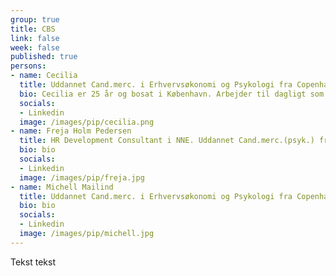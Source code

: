 ```yaml
---
group: true
title: CBS
link: false
week: false
published: true
persons:
- name: Cecilia
  title: Uddannet Cand.merc. i Erhvervsøkonomi og Psykologi fra Copenhagen Business School, 2019.
  bio: Cecilia er 25 år og bosat i København. Arbejder til dagligt som HR & Process Administrator i en stor global virksomhed.
  socials:
  - Linkedin
  image: /images/pip/cecilia.png
- name: Freja Holm Pedersen
  title: HR Development Consultant i NNE. Uddannet Cand.merc.(psyk.) fra CBS.
  bio: bio
  socials:
  - Linkedin
  image: /images/pip/freja.jpg
- name: Michell Mailind
  title: Uddannet Cand.merc. i Erhvervsøkonomi og Psykologi fra Copenhagen Business School i 2019.
  bio: bio
  socials:
  - Linkedin
  image: /images/pip/michell.jpg
---
```

Tekst tekst